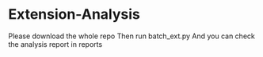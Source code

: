 # Extension-Analysis
Please download the whole repo
Then run batch_ext.py
And you can check the analysis report in reports
